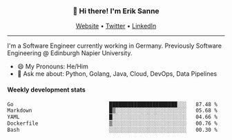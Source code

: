<h3 align="center">👋 Hi there! I'm Erik Sanne</h3>
<p align="center">
  <a href="https://eriksanne.com">Website</a> •
  <a href="https://twitter.com/ErikKonradSanne">Twitter</a> •
  <a href="https://www.linkedin.com/in/eriksanne/">LinkedIn</a>
</p>

---
I'm a Software Engineer currently working in Germany. Previously Software Engineering @ Edinburgh Napier University.

- 😄 My Pronouns: He/Him
- 💬 Ask me about: Python, Golang, Java, Cloud, DevOps, Data Pipelines

<h4>Weekly development stats</h4>
<!--START_SECTION:waka-->

```txt
Go                               ██████████████████████░░░   87.48 %
Markdown                         █▒░░░░░░░░░░░░░░░░░░░░░░░   05.68 %
YAML                             █░░░░░░░░░░░░░░░░░░░░░░░░   04.66 %
Dockerfile                       ▒░░░░░░░░░░░░░░░░░░░░░░░░   00.76 %
Bash                             ░░░░░░░░░░░░░░░░░░░░░░░░░   00.30 %
```

<!--END_SECTION:waka-->
